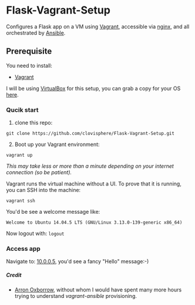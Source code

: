# Flask-Vagrant-Setup
Configures a Flask app on a VM using [Vagrant](https://www.vagrantup.com/), accessible via [nginx](https://nginx.org/en/), and all orchestrated by [Ansible](https://www.ansible.com/).

## Prerequisite
You need to install:

- [Vagrant](https://www.vagrantup.com/downloads.html)

I will be using [VirtualBox](https://www.virtualbox.org/wiki/VirtualBox) for this setup, you can grab a copy for your OS [here](https://www.virtualbox.org/wiki/Downloads).

### Qucik start
1. clone this repo: 
 ```
 git clone https://github.com/clovisphere/Flask-Vagrant-Setup.git
 ```
2. Boot up your Vagrant environment:
```
vagrant up
```

_This may take less or more than a minute depending on your internet connection (so be patient)._ 

Vagrant runs the virtual machine without a UI. To prove that it is running, you can SSH into the machine:
```
vagrant ssh
```
You'd be see a welcome message like:
```
Welcome to Ubuntu 14.04.5 LTS (GNU/Linux 3.13.0-139-generic x86_64)
```

Now logout with: `logout`

### Access app
Navigate to: [10.0.0.5](http://10.0.0.5), you'd see a fancy "Hello" message:-)


##### Credit
* [Arron Oxborrow](https://github.com/paste), without whom I would have spent many more hours trying to understand *vagrant-ansible* provisioning.
